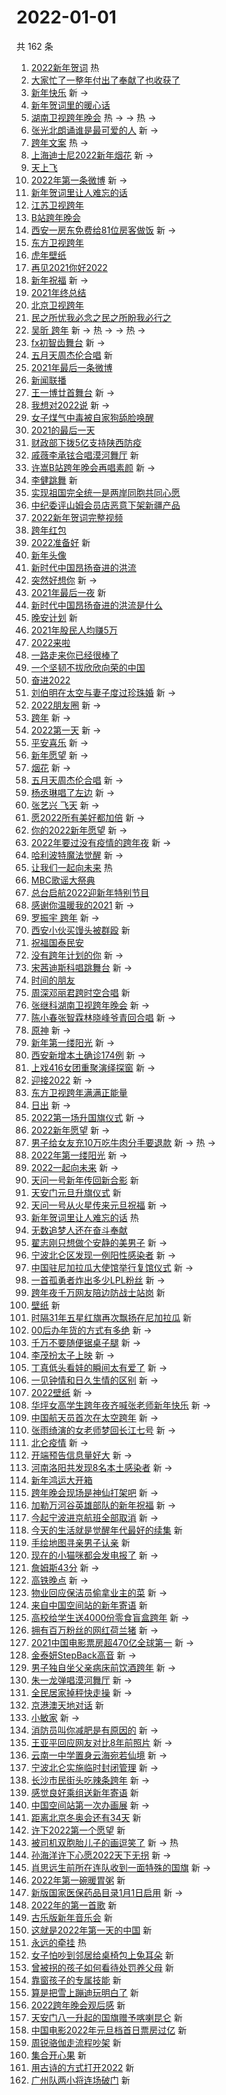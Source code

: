 # 2022-01-01

共 162 条

<!-- BEGIN -->
<!-- 最后更新时间 Sat Jan 01 2022 19:12:12 GMT+0800 (China Standard Time) -->

1. [2022新年贺词](https://s.weibo.com//weibo?q=%232022%E6%96%B0%E5%B9%B4%E8%B4%BA%E8%AF%8D%23&Refer=new_time)
   热
1. [大家忙了一整年付出了奉献了也收获了](https://s.weibo.com//weibo?q=%23%E5%A4%A7%E5%AE%B6%E5%BF%99%E4%BA%86%E4%B8%80%E6%95%B4%E5%B9%B4%E4%BB%98%E5%87%BA%E4%BA%86%E5%A5%89%E7%8C%AE%E4%BA%86%E4%B9%9F%E6%94%B6%E8%8E%B7%E4%BA%86%23&Refer=top)
1. [新年快乐](https://s.weibo.com//weibo?q=%E6%96%B0%E5%B9%B4%E5%BF%AB%E4%B9%90&Refer=top)
   新 ->
1. [新年贺词里的暖心话](https://s.weibo.com//weibo?q=%23%E6%96%B0%E5%B9%B4%E8%B4%BA%E8%AF%8D%E9%87%8C%E7%9A%84%E6%9A%96%E5%BF%83%E8%AF%9D%23&Refer=top)
1. [湖南卫视跨年晚会](https://s.weibo.com//weibo?q=%E6%B9%96%E5%8D%97%E5%8D%AB%E8%A7%86%E8%B7%A8%E5%B9%B4%E6%99%9A%E4%BC%9A&Refer=top)
   热 -> -> 热 ->
1. [张光北朗诵谁是最可爱的人](https://s.weibo.com//weibo?q=%23%E5%BC%A0%E5%85%89%E5%8C%97%E6%9C%97%E8%AF%B5%E8%B0%81%E6%98%AF%E6%9C%80%E5%8F%AF%E7%88%B1%E7%9A%84%E4%BA%BA%23&Refer=top)
   新 ->
1. [跨年文案](https://s.weibo.com//weibo?q=%E8%B7%A8%E5%B9%B4%E6%96%87%E6%A1%88&Refer=top)
   热 ->
1. [上海迪士尼2022新年烟花](https://s.weibo.com//weibo?q=%E4%B8%8A%E6%B5%B7%E8%BF%AA%E5%A3%AB%E5%B0%BC2022%E6%96%B0%E5%B9%B4%E7%83%9F%E8%8A%B1&Refer=top)
   新 ->
1. [天上飞](https://s.weibo.com//weibo?q=%E5%A4%A9%E4%B8%8A%E9%A3%9E&Refer=top)
1. [2022年第一条微博](https://s.weibo.com//weibo?q=%232022%E5%B9%B4%E7%AC%AC%E4%B8%80%E6%9D%A1%E5%BE%AE%E5%8D%9A%23&Refer=top)
   新 ->
1. [新年贺词里让人难忘的话](https://s.weibo.com//weibo?q=%23%E6%96%B0%E5%B9%B4%E8%B4%BA%E8%AF%8D%E9%87%8C%E8%AE%A9%E4%BA%BA%E9%9A%BE%E5%BF%98%E7%9A%84%E8%AF%9D%23&Refer=top)
1. [江苏卫视跨年](https://s.weibo.com//weibo?q=%E6%B1%9F%E8%8B%8F%E5%8D%AB%E8%A7%86%E8%B7%A8%E5%B9%B4&Refer=top)
1. [B站跨年晚会](https://s.weibo.com//weibo?q=B%E7%AB%99%E8%B7%A8%E5%B9%B4%E6%99%9A%E4%BC%9A&Refer=top)
1. [西安一房东免费给81位房客做饭](https://s.weibo.com//weibo?q=%23%E8%A5%BF%E5%AE%89%E4%B8%80%E6%88%BF%E4%B8%9C%E5%85%8D%E8%B4%B9%E7%BB%9981%E4%BD%8D%E6%88%BF%E5%AE%A2%E5%81%9A%E9%A5%AD%23&Refer=top)
   新 ->
1. [东方卫视跨年](https://s.weibo.com//weibo?q=%E4%B8%9C%E6%96%B9%E5%8D%AB%E8%A7%86%E8%B7%A8%E5%B9%B4&Refer=top)
1. [虎年壁纸](https://s.weibo.com//weibo?q=%23%E8%99%8E%E5%B9%B4%E5%A3%81%E7%BA%B8%23&Refer=top)
1. [再见2021你好2022](https://s.weibo.com//weibo?q=%E5%86%8D%E8%A7%812021%E4%BD%A0%E5%A5%BD2022&Refer=top)
1. [新年祝福](https://s.weibo.com//weibo?q=%E6%96%B0%E5%B9%B4%E7%A5%9D%E7%A6%8F&Refer=top)
   新 ->
1. [2021年终总结](https://s.weibo.com//weibo?q=2021%E5%B9%B4%E7%BB%88%E6%80%BB%E7%BB%93&Refer=top)
1. [北京卫视跨年](https://s.weibo.com//weibo?q=%E5%8C%97%E4%BA%AC%E5%8D%AB%E8%A7%86%E8%B7%A8%E5%B9%B4&Refer=top)
1. [民之所忧我必念之民之所盼我必行之](https://s.weibo.com//weibo?q=%23%E6%B0%91%E4%B9%8B%E6%89%80%E5%BF%A7%E6%88%91%E5%BF%85%E5%BF%B5%E4%B9%8B%E6%B0%91%E4%B9%8B%E6%89%80%E7%9B%BC%E6%88%91%E5%BF%85%E8%A1%8C%E4%B9%8B%23&Refer=top)
1. [吴昕 跨年](https://s.weibo.com//weibo?q=%E5%90%B4%E6%98%95%20%E8%B7%A8%E5%B9%B4&Refer=top)
   新 -> 热 -> -> 热 ->
1. [fx初智齿舞台](https://s.weibo.com//weibo?q=fx%E5%88%9D%E6%99%BA%E9%BD%BF%E8%88%9E%E5%8F%B0&Refer=top)
   新 ->
1. [五月天周杰伦合唱](https://s.weibo.com//weibo?q=%E4%BA%94%E6%9C%88%E5%A4%A9%E5%91%A8%E6%9D%B0%E4%BC%A6%E5%90%88%E5%94%B1&Refer=top)
   新
1. [2021年最后一条微博](https://s.weibo.com//weibo?q=%232021%E5%B9%B4%E6%9C%80%E5%90%8E%E4%B8%80%E6%9D%A1%E5%BE%AE%E5%8D%9A%23&Refer=top)
1. [新闻联播](https://s.weibo.com//weibo?q=%23%E6%96%B0%E9%97%BB%E8%81%94%E6%92%AD%23&Refer=top)
1. [王一博廿首舞台](https://s.weibo.com//weibo?q=%23%E7%8E%8B%E4%B8%80%E5%8D%9A%E5%BB%BF%E9%A6%96%E8%88%9E%E5%8F%B0%23&Refer=top)
   新 ->
1. [我想对2022说](https://s.weibo.com//weibo?q=%23%E6%88%91%E6%83%B3%E5%AF%B92022%E8%AF%B4%23&Refer=top)
   新 ->
1. [女子煤气中毒被自家狗舔脸唤醒](https://s.weibo.com//weibo?q=%23%E5%A5%B3%E5%AD%90%E7%85%A4%E6%B0%94%E4%B8%AD%E6%AF%92%E8%A2%AB%E8%87%AA%E5%AE%B6%E7%8B%97%E8%88%94%E8%84%B8%E5%94%A4%E9%86%92%23&Refer=top)
1. [2021的最后一天](https://s.weibo.com//weibo?q=%232021%E7%9A%84%E6%9C%80%E5%90%8E%E4%B8%80%E5%A4%A9%23&Refer=top)
1. [财政部下拨5亿支持陕西防疫](https://s.weibo.com//weibo?q=%23%E8%B4%A2%E6%94%BF%E9%83%A8%E4%B8%8B%E6%8B%A85%E4%BA%BF%E6%94%AF%E6%8C%81%E9%99%95%E8%A5%BF%E9%98%B2%E7%96%AB%23&Refer=top)
1. [戚薇李承铉合唱漠河舞厅](https://s.weibo.com//weibo?q=%23%E6%88%9A%E8%96%87%E6%9D%8E%E6%89%BF%E9%93%89%E5%90%88%E5%94%B1%E6%BC%A0%E6%B2%B3%E8%88%9E%E5%8E%85%23&Refer=top)
   新
1. [许嵩B站跨年晚会再唱素颜](https://s.weibo.com//weibo?q=%23%E8%AE%B8%E5%B5%A9B%E7%AB%99%E8%B7%A8%E5%B9%B4%E6%99%9A%E4%BC%9A%E5%86%8D%E5%94%B1%E7%B4%A0%E9%A2%9C%23&Refer=top)
   新 ->
1. [李健跳舞](https://s.weibo.com//weibo?q=%E6%9D%8E%E5%81%A5%E8%B7%B3%E8%88%9E&Refer=top)
   新
1. [实现祖国完全统一是两岸同胞共同心愿](https://s.weibo.com//weibo?q=%23%E5%AE%9E%E7%8E%B0%E7%A5%96%E5%9B%BD%E5%AE%8C%E5%85%A8%E7%BB%9F%E4%B8%80%E6%98%AF%E4%B8%A4%E5%B2%B8%E5%90%8C%E8%83%9E%E5%85%B1%E5%90%8C%E5%BF%83%E6%84%BF%23&Refer=top)
1. [中纪委评山姆会员店恶意下架新疆产品](https://s.weibo.com//weibo?q=%23%E4%B8%AD%E7%BA%AA%E5%A7%94%E8%AF%84%E5%B1%B1%E5%A7%86%E4%BC%9A%E5%91%98%E5%BA%97%E6%81%B6%E6%84%8F%E4%B8%8B%E6%9E%B6%E6%96%B0%E7%96%86%E4%BA%A7%E5%93%81%23&Refer=top)
1. [2022新年贺词完整视频](https://s.weibo.com//weibo?q=%232022%E6%96%B0%E5%B9%B4%E8%B4%BA%E8%AF%8D%E5%AE%8C%E6%95%B4%E8%A7%86%E9%A2%91%23&Refer=top)
1. [跨年红包](https://s.weibo.com//weibo?q=%E8%B7%A8%E5%B9%B4%E7%BA%A2%E5%8C%85&Refer=top)
1. [2022准备好](https://s.weibo.com//weibo?q=%232022%E5%87%86%E5%A4%87%E5%A5%BD%23&Refer=top)
   新
1. [新年头像](https://s.weibo.com//weibo?q=%E6%96%B0%E5%B9%B4%E5%A4%B4%E5%83%8F&Refer=top)
1. [新时代中国昂扬奋进的洪流](https://s.weibo.com//weibo?q=%23%E6%96%B0%E6%97%B6%E4%BB%A3%E4%B8%AD%E5%9B%BD%E6%98%82%E6%89%AC%E5%A5%8B%E8%BF%9B%E7%9A%84%E6%B4%AA%E6%B5%81%23&Refer=top)
1. [突然好想你](https://s.weibo.com//weibo?q=%23%E7%AA%81%E7%84%B6%E5%A5%BD%E6%83%B3%E4%BD%A0%23&Refer=top)
   新 ->
1. [2021年最后一夜](https://s.weibo.com//weibo?q=%232021%E5%B9%B4%E6%9C%80%E5%90%8E%E4%B8%80%E5%A4%9C%23&Refer=top)
   新
1. [新时代中国昂扬奋进的洪流是什么](https://s.weibo.com//weibo?q=%23%E6%96%B0%E6%97%B6%E4%BB%A3%E4%B8%AD%E5%9B%BD%E6%98%82%E6%89%AC%E5%A5%8B%E8%BF%9B%E7%9A%84%E6%B4%AA%E6%B5%81%E6%98%AF%E4%BB%80%E4%B9%88%23&Refer=top)
1. [晚安计划](https://s.weibo.com//weibo?q=%23%E6%99%9A%E5%AE%89%E8%AE%A1%E5%88%92%23&Refer=top)
   新
1. [2021年股民人均赚5万](https://s.weibo.com//weibo?q=%232021%E5%B9%B4%E8%82%A1%E6%B0%91%E4%BA%BA%E5%9D%87%E8%B5%9A5%E4%B8%87%23&Refer=top)
1. [2022来啦](https://s.weibo.com//weibo?q=%232022%E6%9D%A5%E5%95%A6%23&Refer=top)
1. [一路走来你已经很棒了](https://s.weibo.com//weibo?q=%23%E4%B8%80%E8%B7%AF%E8%B5%B0%E6%9D%A5%E4%BD%A0%E5%B7%B2%E7%BB%8F%E5%BE%88%E6%A3%92%E4%BA%86%23&Refer=top)
1. [一个坚韧不拔欣欣向荣的中国](https://s.weibo.com//weibo?q=%23%E4%B8%80%E4%B8%AA%E5%9D%9A%E9%9F%A7%E4%B8%8D%E6%8B%94%E6%AC%A3%E6%AC%A3%E5%90%91%E8%8D%A3%E7%9A%84%E4%B8%AD%E5%9B%BD%23&Refer=top)
1. [奋进2022](https://s.weibo.com//weibo?q=%E5%A5%8B%E8%BF%9B2022&Refer=top)
1. [刘伯明在太空与妻子度过珍珠婚](https://s.weibo.com//weibo?q=%23%E5%88%98%E4%BC%AF%E6%98%8E%E5%9C%A8%E5%A4%AA%E7%A9%BA%E4%B8%8E%E5%A6%BB%E5%AD%90%E5%BA%A6%E8%BF%87%E7%8F%8D%E7%8F%A0%E5%A9%9A%23&Refer=top)
   新 ->
1. [2022朋友圈](https://s.weibo.com//weibo?q=2022%E6%9C%8B%E5%8F%8B%E5%9C%88&Refer=top)
   新 ->
1. [跨年](https://s.weibo.com//weibo?q=%E8%B7%A8%E5%B9%B4&Refer=top) 新 ->
1. [2022第一天](https://s.weibo.com//weibo?q=%232022%E7%AC%AC%E4%B8%80%E5%A4%A9%23&Refer=top)
   新 ->
1. [平安喜乐](https://s.weibo.com//weibo?q=%E5%B9%B3%E5%AE%89%E5%96%9C%E4%B9%90&Refer=top)
   新 ->
1. [新年愿望](https://s.weibo.com//weibo?q=%23%E6%96%B0%E5%B9%B4%E6%84%BF%E6%9C%9B%23&Refer=top)
   新 ->
1. [烟花](https://s.weibo.com//weibo?q=%E7%83%9F%E8%8A%B1&Refer=top) 新 ->
1. [五月天周杰伦合唱](https://s.weibo.com//weibo?q=%23%E4%BA%94%E6%9C%88%E5%A4%A9%E5%91%A8%E6%9D%B0%E4%BC%A6%E5%90%88%E5%94%B1%23&Refer=top)
   新 ->
1. [杨丞琳唱了左边](https://s.weibo.com//weibo?q=%23%E6%9D%A8%E4%B8%9E%E7%90%B3%E5%94%B1%E4%BA%86%E5%B7%A6%E8%BE%B9%23&Refer=top)
   新 ->
1. [张艺兴 飞天](https://s.weibo.com//weibo?q=%E5%BC%A0%E8%89%BA%E5%85%B4%20%E9%A3%9E%E5%A4%A9&Refer=top)
   新 ->
1. [愿2022所有美好都加倍](https://s.weibo.com//weibo?q=%E6%84%BF2022%E6%89%80%E6%9C%89%E7%BE%8E%E5%A5%BD%E9%83%BD%E5%8A%A0%E5%80%8D&Refer=top)
   新 ->
1. [你的2022新年愿望](https://s.weibo.com//weibo?q=%23%E4%BD%A0%E7%9A%842022%E6%96%B0%E5%B9%B4%E6%84%BF%E6%9C%9B%23&Refer=top)
   新 ->
1. [2022年要过没有疫情的跨年夜](https://s.weibo.com//weibo?q=%232022%E5%B9%B4%E8%A6%81%E8%BF%87%E6%B2%A1%E6%9C%89%E7%96%AB%E6%83%85%E7%9A%84%E8%B7%A8%E5%B9%B4%E5%A4%9C%23&Refer=top)
   新 ->
1. [哈利波特魔法觉醒](https://s.weibo.com//weibo?q=%E5%93%88%E5%88%A9%E6%B3%A2%E7%89%B9%E9%AD%94%E6%B3%95%E8%A7%89%E9%86%92&Refer=top)
   新 ->
1. [让我们一起向未来](https://s.weibo.com//weibo?q=%23%E8%AE%A9%E6%88%91%E4%BB%AC%E4%B8%80%E8%B5%B7%E5%90%91%E6%9C%AA%E6%9D%A5%23&Refer=new_time)
   热
1. [MBC歌谣大祭典](https://s.weibo.com//weibo?q=MBC%E6%AD%8C%E8%B0%A3%E5%A4%A7%E7%A5%AD%E5%85%B8&Refer=top)
1. [总台启航2022迎新年特别节目](https://s.weibo.com//weibo?q=%E6%80%BB%E5%8F%B0%E5%90%AF%E8%88%AA2022%E8%BF%8E%E6%96%B0%E5%B9%B4%E7%89%B9%E5%88%AB%E8%8A%82%E7%9B%AE&Refer=top)
1. [感谢你温暖我的2021](https://s.weibo.com//weibo?q=%23%E6%84%9F%E8%B0%A2%E4%BD%A0%E6%B8%A9%E6%9A%96%E6%88%91%E7%9A%842021%23&Refer=top)
   新 ->
1. [罗振宇 跨年](https://s.weibo.com//weibo?q=%E7%BD%97%E6%8C%AF%E5%AE%87%20%E8%B7%A8%E5%B9%B4&Refer=top)
   新 ->
1. [西安小伙买馒头被群殴](https://s.weibo.com//weibo?q=%E8%A5%BF%E5%AE%89%E5%B0%8F%E4%BC%99%E4%B9%B0%E9%A6%92%E5%A4%B4%E8%A2%AB%E7%BE%A4%E6%AE%B4&Refer=top)
   新
1. [祝福国泰民安](https://s.weibo.com//weibo?q=%23%E7%A5%9D%E7%A6%8F%E5%9B%BD%E6%B3%B0%E6%B0%91%E5%AE%89%23&Refer=top)
1. [没有跨年计划的你](https://s.weibo.com//weibo?q=%23%E6%B2%A1%E6%9C%89%E8%B7%A8%E5%B9%B4%E8%AE%A1%E5%88%92%E7%9A%84%E4%BD%A0%23&Refer=top)
   新 ->
1. [宋茜迪斯科唱跳舞台](https://s.weibo.com//weibo?q=%E5%AE%8B%E8%8C%9C%E8%BF%AA%E6%96%AF%E7%A7%91%E5%94%B1%E8%B7%B3%E8%88%9E%E5%8F%B0&Refer=top)
   新 ->
1. [时间的朋友](https://s.weibo.com//weibo?q=%23%E6%97%B6%E9%97%B4%E7%9A%84%E6%9C%8B%E5%8F%8B%23&Refer=top)
1. [周深邓丽君跨时空合唱](https://s.weibo.com//weibo?q=%23%E5%91%A8%E6%B7%B1%E9%82%93%E4%B8%BD%E5%90%9B%E8%B7%A8%E6%97%B6%E7%A9%BA%E5%90%88%E5%94%B1%23&Refer=top)
   新
1. [张继科湖南卫视跨年晚会](https://s.weibo.com//weibo?q=%E5%BC%A0%E7%BB%A7%E7%A7%91%E6%B9%96%E5%8D%97%E5%8D%AB%E8%A7%86%E8%B7%A8%E5%B9%B4%E6%99%9A%E4%BC%9A&Refer=top)
   新 ->
1. [陈小春张智霖林晓峰爷青回合唱](https://s.weibo.com//weibo?q=%23%E9%99%88%E5%B0%8F%E6%98%A5%E5%BC%A0%E6%99%BA%E9%9C%96%E6%9E%97%E6%99%93%E5%B3%B0%E7%88%B7%E9%9D%92%E5%9B%9E%E5%90%88%E5%94%B1%23&Refer=top)
   新 ->
1. [原神](https://s.weibo.com//weibo?q=%E5%8E%9F%E7%A5%9E&Refer=top) 新 ->
1. [新年第一缕阳光](https://s.weibo.com//weibo?q=%23%E6%96%B0%E5%B9%B4%E7%AC%AC%E4%B8%80%E7%BC%95%E9%98%B3%E5%85%89%23&Refer=top)
   新 ->
1. [西安新增本土确诊174例](https://s.weibo.com//weibo?q=%23%E8%A5%BF%E5%AE%89%E6%96%B0%E5%A2%9E%E6%9C%AC%E5%9C%9F%E7%A1%AE%E8%AF%8A174%E4%BE%8B%23&Refer=top)
   新 ->
1. [上戏416女团重聚演绎探窗](https://s.weibo.com//weibo?q=%23%E4%B8%8A%E6%88%8F416%E5%A5%B3%E5%9B%A2%E9%87%8D%E8%81%9A%E6%BC%94%E7%BB%8E%E6%8E%A2%E7%AA%97%23&Refer=top)
   新 ->
1. [迎接2022](https://s.weibo.com//weibo?q=%E8%BF%8E%E6%8E%A52022&Refer=top) 新 ->
1. [东方卫视跨年满满正能量](https://s.weibo.com//weibo?q=%23%E4%B8%9C%E6%96%B9%E5%8D%AB%E8%A7%86%E8%B7%A8%E5%B9%B4%E6%BB%A1%E6%BB%A1%E6%AD%A3%E8%83%BD%E9%87%8F%23&Refer=top)
1. [日出](https://s.weibo.com//weibo?q=%E6%97%A5%E5%87%BA&Refer=top) 新 ->
1. [2022第一场升国旗仪式](https://s.weibo.com//weibo?q=%232022%E7%AC%AC%E4%B8%80%E5%9C%BA%E5%8D%87%E5%9B%BD%E6%97%97%E4%BB%AA%E5%BC%8F%23&Refer=top)
   新 ->
1. [2022新年愿望](https://s.weibo.com//weibo?q=%232022%E6%96%B0%E5%B9%B4%E6%84%BF%E6%9C%9B%23&Refer=top)
   新 ->
1. [男子给女友充10万吃牛肉分手要退款](https://s.weibo.com//weibo?q=%23%E7%94%B7%E5%AD%90%E7%BB%99%E5%A5%B3%E5%8F%8B%E5%85%8510%E4%B8%87%E5%90%83%E7%89%9B%E8%82%89%E5%88%86%E6%89%8B%E8%A6%81%E9%80%80%E6%AC%BE%23&Refer=top)
   新 -> 热 ->
1. [2022年第一缕阳光](https://s.weibo.com//weibo?q=%232022%E5%B9%B4%E7%AC%AC%E4%B8%80%E7%BC%95%E9%98%B3%E5%85%89%23&Refer=top)
   新 ->
1. [2022一起向未来](https://s.weibo.com//weibo?q=%232022%E4%B8%80%E8%B5%B7%E5%90%91%E6%9C%AA%E6%9D%A5%23&Refer=top)
   新 ->
1. [天问一号新年传回新合影](https://s.weibo.com//weibo?q=%23%E5%A4%A9%E9%97%AE%E4%B8%80%E5%8F%B7%E6%96%B0%E5%B9%B4%E4%BC%A0%E5%9B%9E%E6%96%B0%E5%90%88%E5%BD%B1%23&Refer=top)
   新
1. [天安门元旦升旗仪式](https://s.weibo.com//weibo?q=%23%E5%A4%A9%E5%AE%89%E9%97%A8%E5%85%83%E6%97%A6%E5%8D%87%E6%97%97%E4%BB%AA%E5%BC%8F%23&Refer=top)
   新
1. [天问一号从火星传来元旦祝福](https://s.weibo.com//weibo?q=%23%E5%A4%A9%E9%97%AE%E4%B8%80%E5%8F%B7%E4%BB%8E%E7%81%AB%E6%98%9F%E4%BC%A0%E6%9D%A5%E5%85%83%E6%97%A6%E7%A5%9D%E7%A6%8F%23&Refer=top)
   新 ->
1. [新年贺词里让人难忘的话](https://s.weibo.com//weibo?q=%23%E6%96%B0%E5%B9%B4%E8%B4%BA%E8%AF%8D%E9%87%8C%E8%AE%A9%E4%BA%BA%E9%9A%BE%E5%BF%98%E7%9A%84%E8%AF%9D%23&Refer=new_time)
   热
1. [无数追梦人还在奋斗奉献](https://s.weibo.com//weibo?q=%23%E6%97%A0%E6%95%B0%E8%BF%BD%E6%A2%A6%E4%BA%BA%E8%BF%98%E5%9C%A8%E5%A5%8B%E6%96%97%E5%A5%89%E7%8C%AE%23&Refer=top)
1. [翟志刚只想做个安静的美男子](https://s.weibo.com//weibo?q=%23%E7%BF%9F%E5%BF%97%E5%88%9A%E5%8F%AA%E6%83%B3%E5%81%9A%E4%B8%AA%E5%AE%89%E9%9D%99%E7%9A%84%E7%BE%8E%E7%94%B7%E5%AD%90%23&Refer=top)
   新 ->
1. [宁波北仑区发现一例阳性感染者](https://s.weibo.com//weibo?q=%23%E5%AE%81%E6%B3%A2%E5%8C%97%E4%BB%91%E5%8C%BA%E5%8F%91%E7%8E%B0%E4%B8%80%E4%BE%8B%E9%98%B3%E6%80%A7%E6%84%9F%E6%9F%93%E8%80%85%23&Refer=top)
   新 ->
1. [中国驻尼加拉瓜大使馆举行复馆仪式](https://s.weibo.com//weibo?q=%23%E4%B8%AD%E5%9B%BD%E9%A9%BB%E5%B0%BC%E5%8A%A0%E6%8B%89%E7%93%9C%E5%A4%A7%E4%BD%BF%E9%A6%86%E4%B8%BE%E8%A1%8C%E5%A4%8D%E9%A6%86%E4%BB%AA%E5%BC%8F%23&Refer=top)
   新 ->
1. [一首孤勇者炸出多少LPL粉丝](https://s.weibo.com//weibo?q=%E4%B8%80%E9%A6%96%E5%AD%A4%E5%8B%87%E8%80%85%E7%82%B8%E5%87%BA%E5%A4%9A%E5%B0%91LPL%E7%B2%89%E4%B8%9D&Refer=top)
   新 ->
1. [跨年夜千万网友陪边防战士站岗](https://s.weibo.com//weibo?q=%23%E8%B7%A8%E5%B9%B4%E5%A4%9C%E5%8D%83%E4%B8%87%E7%BD%91%E5%8F%8B%E9%99%AA%E8%BE%B9%E9%98%B2%E6%88%98%E5%A3%AB%E7%AB%99%E5%B2%97%23&Refer=top)
   新
1. [壁纸](https://s.weibo.com//weibo?q=%E5%A3%81%E7%BA%B8&Refer=top) 新
1. [时隔31年五星红旗再次飘扬在尼加拉瓜](https://s.weibo.com//weibo?q=%23%E6%97%B6%E9%9A%9431%E5%B9%B4%E4%BA%94%E6%98%9F%E7%BA%A2%E6%97%97%E5%86%8D%E6%AC%A1%E9%A3%98%E6%89%AC%E5%9C%A8%E5%B0%BC%E5%8A%A0%E6%8B%89%E7%93%9C%23&Refer=top)
   新
1. [00后办年货的方式有多绝](https://s.weibo.com//weibo?q=%2300%E5%90%8E%E5%8A%9E%E5%B9%B4%E8%B4%A7%E7%9A%84%E6%96%B9%E5%BC%8F%E6%9C%89%E5%A4%9A%E7%BB%9D%23&Refer=top)
   新 ->
1. [千万不要随便锯桌子腿](https://s.weibo.com//weibo?q=%23%E5%8D%83%E4%B8%87%E4%B8%8D%E8%A6%81%E9%9A%8F%E4%BE%BF%E9%94%AF%E6%A1%8C%E5%AD%90%E8%85%BF%23&Refer=top)
   新 ->
1. [李茂扮太子上映](https://s.weibo.com//weibo?q=%23%E6%9D%8E%E8%8C%82%E6%89%AE%E5%A4%AA%E5%AD%90%E4%B8%8A%E6%98%A0%23&Refer=top)
   新 ->
1. [丁真低头看娃的瞬间太有爱了](https://s.weibo.com//weibo?q=%23%E4%B8%81%E7%9C%9F%E4%BD%8E%E5%A4%B4%E7%9C%8B%E5%A8%83%E7%9A%84%E7%9E%AC%E9%97%B4%E5%A4%AA%E6%9C%89%E7%88%B1%E4%BA%86%23&Refer=top)
   新 ->
1. [一见钟情和日久生情的区别](https://s.weibo.com//weibo?q=%23%E4%B8%80%E8%A7%81%E9%92%9F%E6%83%85%E5%92%8C%E6%97%A5%E4%B9%85%E7%94%9F%E6%83%85%E7%9A%84%E5%8C%BA%E5%88%AB%23&Refer=top)
   新 ->
1. [2022壁纸](https://s.weibo.com//weibo?q=2022%E5%A3%81%E7%BA%B8&Refer=top) 新 ->
1. [华坪女高学生跨年夜齐喊张老师新年快乐](https://s.weibo.com//weibo?q=%23%E5%8D%8E%E5%9D%AA%E5%A5%B3%E9%AB%98%E5%AD%A6%E7%94%9F%E8%B7%A8%E5%B9%B4%E5%A4%9C%E9%BD%90%E5%96%8A%E5%BC%A0%E8%80%81%E5%B8%88%E6%96%B0%E5%B9%B4%E5%BF%AB%E4%B9%90%23&Refer=top)
   新 ->
1. [中国航天员首次在太空跨年](https://s.weibo.com//weibo?q=%23%E4%B8%AD%E5%9B%BD%E8%88%AA%E5%A4%A9%E5%91%98%E9%A6%96%E6%AC%A1%E5%9C%A8%E5%A4%AA%E7%A9%BA%E8%B7%A8%E5%B9%B4%23&Refer=top)
   新 ->
1. [张雨绮演的女老师梦回长江七号](https://s.weibo.com//weibo?q=%23%E5%BC%A0%E9%9B%A8%E7%BB%AE%E6%BC%94%E7%9A%84%E5%A5%B3%E8%80%81%E5%B8%88%E6%A2%A6%E5%9B%9E%E9%95%BF%E6%B1%9F%E4%B8%83%E5%8F%B7%23&Refer=top)
   新 ->
1. [北仑疫情](https://s.weibo.com//weibo?q=%E5%8C%97%E4%BB%91%E7%96%AB%E6%83%85&Refer=top)
   新 ->
1. [开端预告信息量好大](https://s.weibo.com//weibo?q=%23%E5%BC%80%E7%AB%AF%E9%A2%84%E5%91%8A%E4%BF%A1%E6%81%AF%E9%87%8F%E5%A5%BD%E5%A4%A7%23&Refer=top)
   新 ->
1. [河南洛阳共发现8名本土感染者](https://s.weibo.com//weibo?q=%23%E6%B2%B3%E5%8D%97%E6%B4%9B%E9%98%B3%E5%85%B1%E5%8F%91%E7%8E%B08%E5%90%8D%E6%9C%AC%E5%9C%9F%E6%84%9F%E6%9F%93%E8%80%85%23&Refer=top)
   新 ->
1. [新年鸿运大开箱](https://s.weibo.com//weibo?q=%23%E6%96%B0%E5%B9%B4%E9%B8%BF%E8%BF%90%E5%A4%A7%E5%BC%80%E7%AE%B1%23&Refer=top)
1. [跨年晚会现场是神仙打架吧](https://s.weibo.com//weibo?q=%23%E8%B7%A8%E5%B9%B4%E6%99%9A%E4%BC%9A%E7%8E%B0%E5%9C%BA%E6%98%AF%E7%A5%9E%E4%BB%99%E6%89%93%E6%9E%B6%E5%90%A7%23&Refer=top)
   新 ->
1. [加勒万河谷英雄部队的新年祝福](https://s.weibo.com//weibo?q=%23%E5%8A%A0%E5%8B%92%E4%B8%87%E6%B2%B3%E8%B0%B7%E8%8B%B1%E9%9B%84%E9%83%A8%E9%98%9F%E7%9A%84%E6%96%B0%E5%B9%B4%E7%A5%9D%E7%A6%8F%23&Refer=top)
   新 ->
1. [今起宁波进京航班全部取消](https://s.weibo.com//weibo?q=%23%E4%BB%8A%E8%B5%B7%E5%AE%81%E6%B3%A2%E8%BF%9B%E4%BA%AC%E8%88%AA%E7%8F%AD%E5%85%A8%E9%83%A8%E5%8F%96%E6%B6%88%23&Refer=top)
   新 ->
1. [今天的生活就是觉醒年代最好的续集](https://s.weibo.com//weibo?q=%23%E4%BB%8A%E5%A4%A9%E7%9A%84%E7%94%9F%E6%B4%BB%E5%B0%B1%E6%98%AF%E8%A7%89%E9%86%92%E5%B9%B4%E4%BB%A3%E6%9C%80%E5%A5%BD%E7%9A%84%E7%BB%AD%E9%9B%86%23&Refer=top)
   新
1. [手绘地图寻亲男子认亲](https://s.weibo.com//weibo?q=%23%E6%89%8B%E7%BB%98%E5%9C%B0%E5%9B%BE%E5%AF%BB%E4%BA%B2%E7%94%B7%E5%AD%90%E8%AE%A4%E4%BA%B2%23&Refer=top)
   新
1. [现在的小猫咪都会发电报了](https://s.weibo.com//weibo?q=%23%E7%8E%B0%E5%9C%A8%E7%9A%84%E5%B0%8F%E7%8C%AB%E5%92%AA%E9%83%BD%E4%BC%9A%E5%8F%91%E7%94%B5%E6%8A%A5%E4%BA%86%23&Refer=top)
   新 ->
1. [詹姆斯43分](https://s.weibo.com//weibo?q=%23%E8%A9%B9%E5%A7%86%E6%96%AF43%E5%88%86%23&Refer=top)
   新 ->
1. [高铁晚点](https://s.weibo.com//weibo?q=%23%E9%AB%98%E9%93%81%E6%99%9A%E7%82%B9%23&Refer=top)
   新 ->
1. [物业回应保洁员偷拿业主的菜](https://s.weibo.com//weibo?q=%23%E7%89%A9%E4%B8%9A%E5%9B%9E%E5%BA%94%E4%BF%9D%E6%B4%81%E5%91%98%E5%81%B7%E6%8B%BF%E4%B8%9A%E4%B8%BB%E7%9A%84%E8%8F%9C%23&Refer=top)
   新 ->
1. [来自中国空间站的新年寄语](https://s.weibo.com//weibo?q=%23%E6%9D%A5%E8%87%AA%E4%B8%AD%E5%9B%BD%E7%A9%BA%E9%97%B4%E7%AB%99%E7%9A%84%E6%96%B0%E5%B9%B4%E5%AF%84%E8%AF%AD%23&Refer=top)
   新
1. [高校给学生送4000份零食盲盒跨年](https://s.weibo.com//weibo?q=%23%E9%AB%98%E6%A0%A1%E7%BB%99%E5%AD%A6%E7%94%9F%E9%80%814000%E4%BB%BD%E9%9B%B6%E9%A3%9F%E7%9B%B2%E7%9B%92%E8%B7%A8%E5%B9%B4%23&Refer=top)
   新 ->
1. [拥有百万粉丝的网红荷兰猪](https://s.weibo.com//weibo?q=%E6%8B%A5%E6%9C%89%E7%99%BE%E4%B8%87%E7%B2%89%E4%B8%9D%E7%9A%84%E7%BD%91%E7%BA%A2%E8%8D%B7%E5%85%B0%E7%8C%AA&Refer=top)
   新 ->
1. [2021中国电影票房超470亿全球第一](https://s.weibo.com//weibo?q=%232021%E4%B8%AD%E5%9B%BD%E7%94%B5%E5%BD%B1%E7%A5%A8%E6%88%BF%E8%B6%85470%E4%BA%BF%E5%85%A8%E7%90%83%E7%AC%AC%E4%B8%80%23&Refer=top)
   新 ->
1. [金泰妍StepBack高音](https://s.weibo.com//weibo?q=%23%E9%87%91%E6%B3%B0%E5%A6%8DStepBack%E9%AB%98%E9%9F%B3%23&Refer=top)
   新 ->
1. [男子独自坐父亲病床前饮酒跨年](https://s.weibo.com//weibo?q=%23%E7%94%B7%E5%AD%90%E7%8B%AC%E8%87%AA%E5%9D%90%E7%88%B6%E4%BA%B2%E7%97%85%E5%BA%8A%E5%89%8D%E9%A5%AE%E9%85%92%E8%B7%A8%E5%B9%B4%23&Refer=top)
   新 ->
1. [朱一龙弹唱漠河舞厅](https://s.weibo.com//weibo?q=%23%E6%9C%B1%E4%B8%80%E9%BE%99%E5%BC%B9%E5%94%B1%E6%BC%A0%E6%B2%B3%E8%88%9E%E5%8E%85%23&Refer=top)
   新 ->
1. [全民居家掉秤快走操](https://s.weibo.com//weibo?q=%23%E5%85%A8%E6%B0%91%E5%B1%85%E5%AE%B6%E6%8E%89%E7%A7%A4%E5%BF%AB%E8%B5%B0%E6%93%8D%23&Refer=top)
   新 ->
1. [京港澳天地对话](https://s.weibo.com//weibo?q=%23%E4%BA%AC%E6%B8%AF%E6%BE%B3%E5%A4%A9%E5%9C%B0%E5%AF%B9%E8%AF%9D%23&Refer=top)
   新
1. [小敏家](https://s.weibo.com//weibo?q=%E5%B0%8F%E6%95%8F%E5%AE%B6&Refer=top) 新
   ->
1. [消防员叫你减肥是有原因的](https://s.weibo.com//weibo?q=%23%E6%B6%88%E9%98%B2%E5%91%98%E5%8F%AB%E4%BD%A0%E5%87%8F%E8%82%A5%E6%98%AF%E6%9C%89%E5%8E%9F%E5%9B%A0%E7%9A%84%23&Refer=top)
   新 ->
1. [王亚平回应网友对比8年前照片](https://s.weibo.com//weibo?q=%23%E7%8E%8B%E4%BA%9A%E5%B9%B3%E5%9B%9E%E5%BA%94%E7%BD%91%E5%8F%8B%E5%AF%B9%E6%AF%948%E5%B9%B4%E5%89%8D%E7%85%A7%E7%89%87%23&Refer=top)
   新 ->
1. [云南一中学置身云海宛若仙境](https://s.weibo.com//weibo?q=%23%E4%BA%91%E5%8D%97%E4%B8%80%E4%B8%AD%E5%AD%A6%E7%BD%AE%E8%BA%AB%E4%BA%91%E6%B5%B7%E5%AE%9B%E8%8B%A5%E4%BB%99%E5%A2%83%23&Refer=top)
   新 ->
1. [宁波北仑实施临时封闭管理](https://s.weibo.com//weibo?q=%23%E5%AE%81%E6%B3%A2%E5%8C%97%E4%BB%91%E5%AE%9E%E6%96%BD%E4%B8%B4%E6%97%B6%E5%B0%81%E9%97%AD%E7%AE%A1%E7%90%86%23&Refer=top)
   新 ->
1. [长沙市民街头吃辣条跨年](https://s.weibo.com//weibo?q=%23%E9%95%BF%E6%B2%99%E5%B8%82%E6%B0%91%E8%A1%97%E5%A4%B4%E5%90%83%E8%BE%A3%E6%9D%A1%E8%B7%A8%E5%B9%B4%23&Refer=top)
   新 ->
1. [感觉良好乘组送新年寄语](https://s.weibo.com//weibo?q=%23%E6%84%9F%E8%A7%89%E8%89%AF%E5%A5%BD%E4%B9%98%E7%BB%84%E9%80%81%E6%96%B0%E5%B9%B4%E5%AF%84%E8%AF%AD%23&Refer=top)
   新
1. [中国空间站第一次办画展](https://s.weibo.com//weibo?q=%23%E4%B8%AD%E5%9B%BD%E7%A9%BA%E9%97%B4%E7%AB%99%E7%AC%AC%E4%B8%80%E6%AC%A1%E5%8A%9E%E7%94%BB%E5%B1%95%23&Refer=top)
   新 ->
1. [距离北京冬奥会还有34天](https://s.weibo.com//weibo?q=%23%E8%B7%9D%E7%A6%BB%E5%8C%97%E4%BA%AC%E5%86%AC%E5%A5%A5%E4%BC%9A%E8%BF%98%E6%9C%8934%E5%A4%A9%23&Refer=top)
   新
1. [许下2022第一个愿望](https://s.weibo.com//weibo?q=%23%E8%AE%B8%E4%B8%8B2022%E7%AC%AC%E4%B8%80%E4%B8%AA%E6%84%BF%E6%9C%9B%23&Refer=top)
   新
1. [被司机双胞胎儿子的画逗笑了](https://s.weibo.com//weibo?q=%23%E8%A2%AB%E5%8F%B8%E6%9C%BA%E5%8F%8C%E8%83%9E%E8%83%8E%E5%84%BF%E5%AD%90%E7%9A%84%E7%94%BB%E9%80%97%E7%AC%91%E4%BA%86%23&Refer=top)
   新 -> 热
1. [孙海洋许下心愿2022天下无拐](https://s.weibo.com//weibo?q=%23%E5%AD%99%E6%B5%B7%E6%B4%8B%E8%AE%B8%E4%B8%8B%E5%BF%83%E6%84%BF2022%E5%A4%A9%E4%B8%8B%E6%97%A0%E6%8B%90%23&Refer=top)
   新 ->
1. [肖思远生前所在连队收到一面特殊的国旗](https://s.weibo.com//weibo?q=%23%E8%82%96%E6%80%9D%E8%BF%9C%E7%94%9F%E5%89%8D%E6%89%80%E5%9C%A8%E8%BF%9E%E9%98%9F%E6%94%B6%E5%88%B0%E4%B8%80%E9%9D%A2%E7%89%B9%E6%AE%8A%E7%9A%84%E5%9B%BD%E6%97%97%23&Refer=top)
   新 ->
1. [2022年第一碗暖胃粥](https://s.weibo.com//weibo?q=%232022%E5%B9%B4%E7%AC%AC%E4%B8%80%E7%A2%97%E6%9A%96%E8%83%83%E7%B2%A5%23&Refer=top)
   新
1. [新版国家医保药品目录1月1日启用](https://s.weibo.com//weibo?q=%23%E6%96%B0%E7%89%88%E5%9B%BD%E5%AE%B6%E5%8C%BB%E4%BF%9D%E8%8D%AF%E5%93%81%E7%9B%AE%E5%BD%951%E6%9C%881%E6%97%A5%E5%90%AF%E7%94%A8%23&Refer=top)
   新 ->
1. [2022年的第一首歌](https://s.weibo.com//weibo?q=%232022%E5%B9%B4%E7%9A%84%E7%AC%AC%E4%B8%80%E9%A6%96%E6%AD%8C%23&Refer=top)
   新
1. [古乐版新年音乐会](https://s.weibo.com//weibo?q=%23%E5%8F%A4%E4%B9%90%E7%89%88%E6%96%B0%E5%B9%B4%E9%9F%B3%E4%B9%90%E4%BC%9A%23&Refer=top)
   新
1. [这就是2022年第一天的中国](https://s.weibo.com//weibo?q=%23%E8%BF%99%E5%B0%B1%E6%98%AF2022%E5%B9%B4%E7%AC%AC%E4%B8%80%E5%A4%A9%E7%9A%84%E4%B8%AD%E5%9B%BD%23&Refer=top)
   新
1. [永远的牵挂](https://s.weibo.com//weibo?q=%23%E6%B0%B8%E8%BF%9C%E7%9A%84%E7%89%B5%E6%8C%82%23&Refer=new_time)
   热
1. [女子怕吵到邻居给桌椅包上兔耳朵](https://s.weibo.com//weibo?q=%23%E5%A5%B3%E5%AD%90%E6%80%95%E5%90%B5%E5%88%B0%E9%82%BB%E5%B1%85%E7%BB%99%E6%A1%8C%E6%A4%85%E5%8C%85%E4%B8%8A%E5%85%94%E8%80%B3%E6%9C%B5%23&Refer=top)
   新
1. [曾被拐的孩子如何看待处罚养父母](https://s.weibo.com//weibo?q=%23%E6%9B%BE%E8%A2%AB%E6%8B%90%E7%9A%84%E5%AD%A9%E5%AD%90%E5%A6%82%E4%BD%95%E7%9C%8B%E5%BE%85%E5%A4%84%E7%BD%9A%E5%85%BB%E7%88%B6%E6%AF%8D%23&Refer=top)
   新
1. [靠窗孩子的专属技能](https://s.weibo.com//weibo?q=%23%E9%9D%A0%E7%AA%97%E5%AD%A9%E5%AD%90%E7%9A%84%E4%B8%93%E5%B1%9E%E6%8A%80%E8%83%BD%23&Refer=top)
   新
1. [算是把雪上蹦迪玩明白了](https://s.weibo.com//weibo?q=%23%E7%AE%97%E6%98%AF%E6%8A%8A%E9%9B%AA%E4%B8%8A%E8%B9%A6%E8%BF%AA%E7%8E%A9%E6%98%8E%E7%99%BD%E4%BA%86%23&Refer=top)
   新
1. [2022跨年晚会观后感](https://s.weibo.com//weibo?q=%232022%E8%B7%A8%E5%B9%B4%E6%99%9A%E4%BC%9A%E8%A7%82%E5%90%8E%E6%84%9F%23&Refer=top)
   新
1. [天安门八一升起的国旗赠予喀喇昆仑](https://s.weibo.com//weibo?q=%23%E5%A4%A9%E5%AE%89%E9%97%A8%E5%85%AB%E4%B8%80%E5%8D%87%E8%B5%B7%E7%9A%84%E5%9B%BD%E6%97%97%E8%B5%A0%E4%BA%88%E5%96%80%E5%96%87%E6%98%86%E4%BB%91%23&Refer=top)
   新
1. [中国电影2022年元旦档首日票房过亿](https://s.weibo.com//weibo?q=%23%E4%B8%AD%E5%9B%BD%E7%94%B5%E5%BD%B12022%E5%B9%B4%E5%85%83%E6%97%A6%E6%A1%A3%E9%A6%96%E6%97%A5%E7%A5%A8%E6%88%BF%E8%BF%87%E4%BA%BF%23&Refer=top)
   新
1. [周锐骆伽走流程吵架](https://s.weibo.com//weibo?q=%23%E5%91%A8%E9%94%90%E9%AA%86%E4%BC%BD%E8%B5%B0%E6%B5%81%E7%A8%8B%E5%90%B5%E6%9E%B6%23&Refer=top)
   新
1. [集合开心果](https://s.weibo.com//weibo?q=%E9%9B%86%E5%90%88%E5%BC%80%E5%BF%83%E6%9E%9C&Refer=top)
   新
1. [用古诗的方式打开2022](https://s.weibo.com//weibo?q=%23%E7%94%A8%E5%8F%A4%E8%AF%97%E7%9A%84%E6%96%B9%E5%BC%8F%E6%89%93%E5%BC%802022%23&Refer=top)
   新
1. [广州队两小将连场破门](https://s.weibo.com//weibo?q=%23%E5%B9%BF%E5%B7%9E%E9%98%9F%E4%B8%A4%E5%B0%8F%E5%B0%86%E8%BF%9E%E5%9C%BA%E7%A0%B4%E9%97%A8%23&Refer=top)
   新

<!-- END -->

